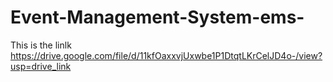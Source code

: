 # Event-Management-System-ems-
This is the linlk https://drive.google.com/file/d/11kfOaxxvjUxwbe1P1DtqtLKrCelJD4o-/view?usp=drive_link
